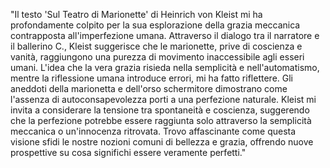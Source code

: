 "Il testo 'Sul Teatro di Marionette' di Heinrich von Kleist mi ha profondamente colpito per la sua esplorazione della grazia meccanica contrapposta all'imperfezione umana. Attraverso il dialogo tra il narratore e il ballerino C., Kleist suggerisce che le marionette, prive di coscienza e vanità, raggiungono una purezza di movimento inaccessibile agli esseri umani. L'idea che la vera grazia risieda nella semplicità e nell'automatismo, mentre la riflessione umana introduce errori, mi ha fatto riflettere.
Gli aneddoti della marionetta e dell'orso schermitore dimostrano come l'assenza di autoconsapevolezza porti a una perfezione naturale. Kleist mi invita a considerare la tensione tra spontaneità e coscienza, suggerendo che la perfezione potrebbe essere raggiunta solo attraverso la semplicità meccanica o un'innocenza ritrovata. Trovo affascinante come questa visione sfidi le nostre nozioni comuni di bellezza e grazia, offrendo nuove prospettive su cosa significhi essere veramente perfetti."
